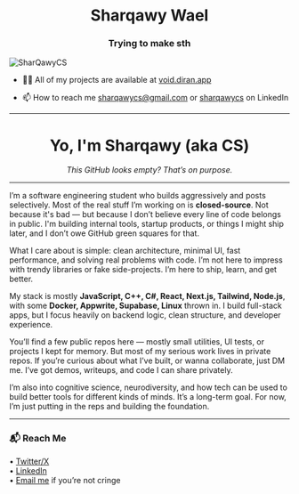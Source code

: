 <h1 align="center">Sharqawy Wael</h1>
<h3 align="center">Trying to make sth</h3>

<p align="left"> <img src="https://komarev.com/ghpvc/?username=SharQawyCS&label=Profile%20views&color=000000&style=3d" alt="SharQawyCS" /> </p>

- 👨‍💻 All of my projects are available at [void.diran.app](https://void.diran.app)

- 📫 How to reach me sharqawycs@gmail.com or [sharqawycs](https://linkedin.com/in/sharqawycs) on LinkedIn
---

<h1 align="center">Yo, I'm Sharqawy (aka CS)</h1>

<p align="center"><i>This GitHub looks empty? That’s on purpose.</i></p>

---

<p>
I’m a software engineering student who builds aggressively and posts selectively. Most of the real stuff I’m working on is <b>closed-source</b>. Not because it's bad — but because I don’t believe every line of code belongs in public. I'm building internal tools, startup products, or things I might ship later, and I don’t owe GitHub green squares for that.
</p>

<p>
What I care about is simple: clean architecture, minimal UI, fast performance, and solving real problems with code. I’m not here to impress with trendy libraries or fake side-projects. I’m here to ship, learn, and get better.
</p>

<p>
My stack is mostly <b>JavaScript, C++, C#, React, Next.js, Tailwind, Node.js</b>, with some <b>Docker, Appwrite, Supabase, Linux</b> thrown in. I build full-stack apps, but I focus heavily on backend logic, clean structure, and developer experience.
</p>

<p>
You’ll find a few public repos here — mostly small utilities, UI tests, or projects I kept for memory. But most of my serious work lives in private repos. If you’re curious about what I’ve built, or wanna collaborate, just DM me. I’ve got demos, writeups, and code I can share privately.
</p>

<p>
I’m also into cognitive science, neurodiversity, and how tech can be used to build better tools for different kinds of minds. It’s a long-term goal. For now, I’m just putting in the reps and building the foundation.
</p>

---

<h3>📬 Reach Me</h3>

<p>
• <a href="https://twitter.com/yourhandle">Twitter/X</a> <br>
• <a href="https://linkedin.com/in/yourhandle">LinkedIn</a> <br>
• <a href="mailto:you@example.com">Email me</a> if you’re not cringe
</p>
